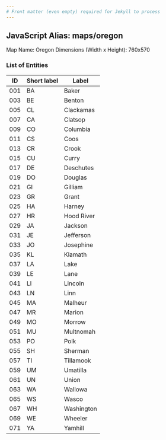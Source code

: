 ```yaml
---
# Front matter (even empty) required for Jekyll to process
---
```


## JavaScript Alias: maps/oregon

Map Name: Oregon
Dimensions (Width x Height): 760x570





### List of Entities

ID | Short label | Label
---|---|---|
001|BA|Baker
003|BE|Benton
005|CL|Clackamas
007|CA|Clatsop
009|CO|Columbia
011|CS|Coos
013|CR|Crook
015|CU|Curry
017|DE|Deschutes
019|DO|Douglas
021|GI|Gilliam
023|GR|Grant
025|HA|Harney
027|HR|Hood River
029|JA|Jackson
031|JE|Jefferson
033|JO|Josephine
035|KL|Klamath
037|LA|Lake
039|LE|Lane
041|LI|Lincoln
043|LN|Linn
045|MA|Malheur
047|MR|Marion
049|MO|Morrow
051|MU|Multnomah
053|PO|Polk
055|SH|Sherman
057|TI|Tillamook
059|UM|Umatilla
061|UN|Union
063|WA|Wallowa
065|WS|Wasco
067|WH|Washington
069|WE|Wheeler
071|YA|Yamhill


